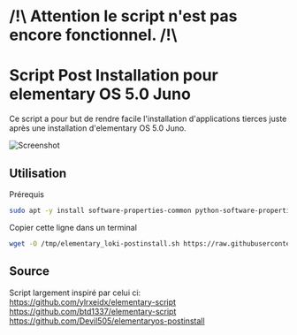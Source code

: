 # /!\ Attention le script n'est pas encore fonctionnel. /!\

# Script Post Installation pour elementary OS 5.0 Juno

Ce script a pour but de rendre facile l'installation d'applications tierces juste après une installation
d'elementary OS 5.0 Juno.

![Screenshot](elementary-postinstall.png)

## Utilisation

Prérequis

```bash
sudo apt -y install software-properties-common python-software-properties
```

Copier cette ligne dans un terminal

```bash
wget -O /tmp/elementary_loki-postinstall.sh https://raw.githubusercontent.com/Devil505/elementaryos-postinstall/master/elementary_loki-postinstall.sh && chmod +x /tmp/elementary_loki-postinstall.sh && /tmp/elementary_loki-postinstall.sh
```

## Source
Script largement inspiré par celui ci:
https://github.com/ylrxeidx/elementary-script
https://github.com/btd1337/elementary-script
https://github.com/Devil505/elementaryos-postinstall
